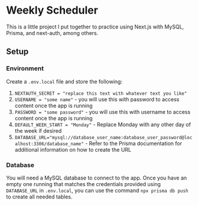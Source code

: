 # Weekly Scheduler

This is a little project I put together to practice using Next.js with MySQL, Prisma, and next-auth, among others.

## Setup

### Environment

Create a `.env.local` file and store the following:

1. `NEXTAUTH_SECRET = "replace this text with whatever text you like"`
2. `USERNAME = "some name"` - you will use this with password to access content once the app is running
3. `PASSWORD = "some password"` - you will use this with username to access content once the app is running
4. `DEFAULT_WEEK_START = "Monday"` - Replace Monday with any other day of the week if desired
5. `DATABASE_URL="mysql://database_user_name:database_user_password@localhost:3306/database_name"` - Refer to the Prisma documentation for additional information on how to create the URL

### Database

You will need a MySQL database to connect to the app. Once you have an empty one running that matches the credentials provided using `DATABASE_URL` in `.env.local`, you can use the command `npx prisma db push` to create all needed tables.